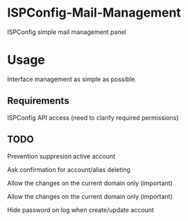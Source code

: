ISPConfig-Mail-Management
=========================

ISPConfig simple mail management panel


# Usage

Interface management as simple as possible.


## Requirements

ISPConfig API access (need to clarify required permissions)


## TODO

Prevention suppresion active account

Ask confirmation for account/alias deleting

Allow the changes on the current domain only (important)

Allow the changes on the current domain only (important)

Hide password on log when create/update account
